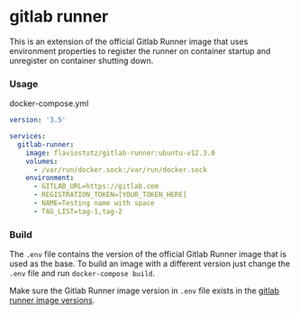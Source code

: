 # gitlab runner
This is an extension of the official Gitlab Runner image that uses environment properties to register the runner on container startup and unregister on container shutting down.

### Usage
docker-compose.yml

```yml
version: '3.5'

services:
  gitlab-runner:
    image: flaviostutz/gitlab-runner:ubuntu-v12.3.0
    volumes:
      - /var/run/docker.sock:/var/run/docker.sock
    environment:
      - GITLAB_URL=https://gitlab.com
      - REGISTRATION_TOKEN=[YOUR_TOKEN_HERE]
      - NAME=Testing name with space
      - TAG_LIST=tag-1,tag-2
``` 

### Build

The `.env` file contains the version of the official Gitlab Runner image that is used as the base.
To build an image with a different version just change the `.env` file and run `docker-compose build`.

Make sure the Gitlab Runner image version in `.env` file exists in the [gitlab runner image versions](https://hub.docker.com/r/gitlab/gitlab-runner/tags).
